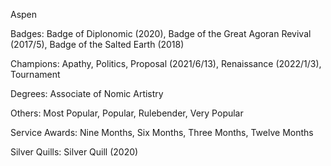 Aspen

Badges: Badge of Diplonomic (2020), Badge of the Great Agoran Revival (2017/5), Badge of the Salted Earth  (2018)

Champions: Apathy, Politics, Proposal (2021/6/13), Renaissance (2022/1/3), Tournament

Degrees: Associate of Nomic Artistry

Others: Most Popular, Popular, Rulebender, Very Popular

Service Awards: Nine Months, Six Months, Three Months, Twelve Months

Silver Quills: Silver Quill (2020)


